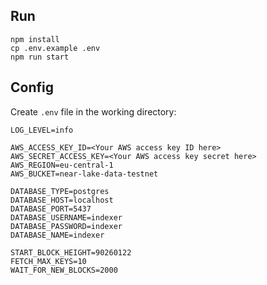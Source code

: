## Run

```
npm install
cp .env.example .env
npm run start
```

## Config

Create `.env` file in the working directory:

```
LOG_LEVEL=info

AWS_ACCESS_KEY_ID=<Your AWS access key ID here>
AWS_SECRET_ACCESS_KEY=<Your AWS access key secret here>
AWS_REGION=eu-central-1
AWS_BUCKET=near-lake-data-testnet

DATABASE_TYPE=postgres
DATABASE_HOST=localhost
DATABASE_PORT=5437
DATABASE_USERNAME=indexer
DATABASE_PASSWORD=indexer
DATABASE_NAME=indexer

START_BLOCK_HEIGHT=90260122
FETCH_MAX_KEYS=10
WAIT_FOR_NEW_BLOCKS=2000
```
